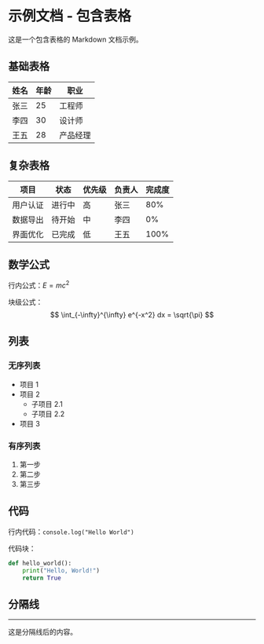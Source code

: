 # 示例文档 - 包含表格

这是一个包含表格的 Markdown 文档示例。

## 基础表格

| 姓名 | 年龄 | 职业 |
|------|------|------|
| 张三 | 25 | 工程师 |
| 李四 | 30 | 设计师 |
| 王五 | 28 | 产品经理 |

## 复杂表格

| 项目 | 状态 | 优先级 | 负责人 | 完成度 |
|------|------|--------|--------|--------|
| 用户认证 | 进行中 | 高 | 张三 | 80% |
| 数据导出 | 待开始 | 中 | 李四 | 0% |
| 界面优化 | 已完成 | 低 | 王五 | 100% |

## 数学公式

行内公式：$E = mc^2$

块级公式：
$$
\int_{-\infty}^{\infty} e^{-x^2} dx = \sqrt{\pi}
$$

## 列表

### 无序列表
- 项目 1
- 项目 2
  - 子项目 2.1
  - 子项目 2.2
- 项目 3

### 有序列表
1. 第一步
2. 第二步
3. 第三步

## 代码

行内代码：`console.log("Hello World")`

代码块：
```python
def hello_world():
    print("Hello, World!")
    return True
```

## 分隔线

---

这是分隔线后的内容。 